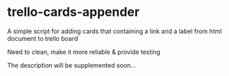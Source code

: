 # trello-cards-appender
A simple script for adding cards that containing a link and a label from html document to trello board

Need to clean, make it more reliable & provide testing

The description will be supplemented soon...
